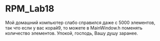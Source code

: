 # RPM_Lab18
Мой домашний компьютер слабо справился даже с 5000 элементов, так что если у вас корай9, то можете в MainWindow.h поменять количество элементов.
Упокой, господь, Вашу душу заранее.
